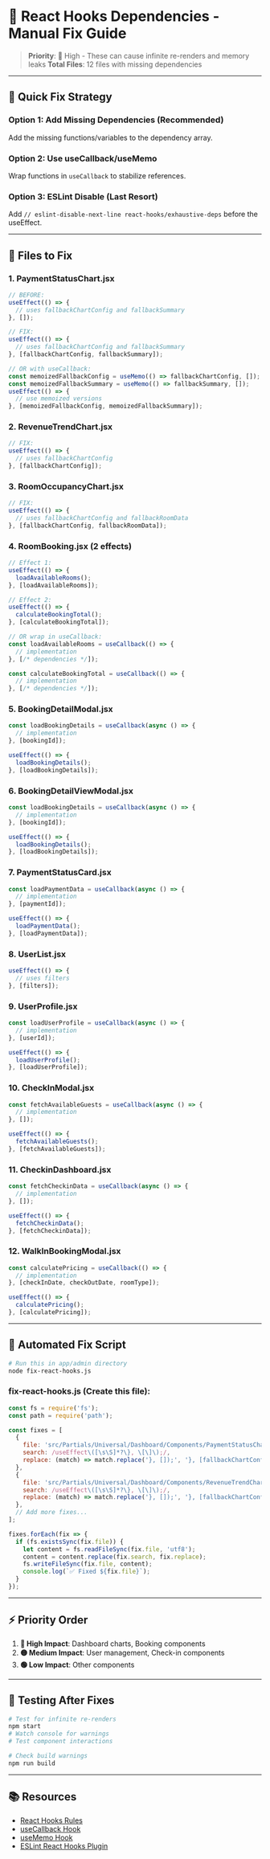 # 🔧 React Hooks Dependencies - Manual Fix Guide

> **Priority**: 🔴 High - These can cause infinite re-renders and memory leaks
> **Total Files**: 12 files with missing dependencies

---

## 🎯 **Quick Fix Strategy**

### **Option 1: Add Missing Dependencies (Recommended)**
Add the missing functions/variables to the dependency array.

### **Option 2: Use useCallback/useMemo** 
Wrap functions in `useCallback` to stabilize references.

### **Option 3: ESLint Disable (Last Resort)**
Add `// eslint-disable-next-line react-hooks/exhaustive-deps` before the useEffect.

---

## 📝 **Files to Fix**

### **1. PaymentStatusChart.jsx** 
```javascript
// BEFORE:
useEffect(() => {
  // uses fallbackChartConfig and fallbackSummary
}, []);

// FIX:
useEffect(() => {
  // uses fallbackChartConfig and fallbackSummary
}, [fallbackChartConfig, fallbackSummary]);

// OR with useCallback:
const memoizedFallbackConfig = useMemo(() => fallbackChartConfig, []);
const memoizedFallbackSummary = useMemo(() => fallbackSummary, []);
useEffect(() => {
  // use memoized versions
}, [memoizedFallbackConfig, memoizedFallbackSummary]);
```

### **2. RevenueTrendChart.jsx**
```javascript
// FIX:
useEffect(() => {
  // uses fallbackChartConfig
}, [fallbackChartConfig]);
```

### **3. RoomOccupancyChart.jsx**
```javascript
// FIX:
useEffect(() => {
  // uses fallbackChartConfig and fallbackRoomData
}, [fallbackChartConfig, fallbackRoomData]);
```

### **4. RoomBooking.jsx** (2 effects)
```javascript
// Effect 1:
useEffect(() => {
  loadAvailableRooms();
}, [loadAvailableRooms]);

// Effect 2:
useEffect(() => {
  calculateBookingTotal();
}, [calculateBookingTotal]);

// OR wrap in useCallback:
const loadAvailableRooms = useCallback(() => {
  // implementation
}, [/* dependencies */]);

const calculateBookingTotal = useCallback(() => {
  // implementation
}, [/* dependencies */]);
```

### **5. BookingDetailModal.jsx**
```javascript
const loadBookingDetails = useCallback(async () => {
  // implementation
}, [bookingId]);

useEffect(() => {
  loadBookingDetails();
}, [loadBookingDetails]);
```

### **6. BookingDetailViewModal.jsx**
```javascript
const loadBookingDetails = useCallback(async () => {
  // implementation
}, [bookingId]);

useEffect(() => {
  loadBookingDetails();
}, [loadBookingDetails]);
```

### **7. PaymentStatusCard.jsx**
```javascript
const loadPaymentData = useCallback(async () => {
  // implementation
}, [paymentId]);

useEffect(() => {
  loadPaymentData();
}, [loadPaymentData]);
```

### **8. UserList.jsx**
```javascript
useEffect(() => {
  // uses filters
}, [filters]);
```

### **9. UserProfile.jsx**
```javascript
const loadUserProfile = useCallback(async () => {
  // implementation
}, [userId]);

useEffect(() => {
  loadUserProfile();
}, [loadUserProfile]);
```

### **10. CheckInModal.jsx**
```javascript
const fetchAvailableGuests = useCallback(async () => {
  // implementation
}, []);

useEffect(() => {
  fetchAvailableGuests();
}, [fetchAvailableGuests]);
```

### **11. CheckinDashboard.jsx**
```javascript
const fetchCheckinData = useCallback(async () => {
  // implementation
}, []);

useEffect(() => {
  fetchCheckinData();
}, [fetchCheckinData]);
```

### **12. WalkInBookingModal.jsx**
```javascript
const calculatePricing = useCallback(() => {
  // implementation
}, [checkInDate, checkOutDate, roomType]);

useEffect(() => {
  calculatePricing();
}, [calculatePricing]);
```

---

## 🚀 **Automated Fix Script**

```bash
# Run this in app/admin directory
node fix-react-hooks.js
```

### **fix-react-hooks.js** (Create this file):
```javascript
const fs = require('fs');
const path = require('path');

const fixes = [
  {
    file: 'src/Partials/Universal/Dashboard/Components/PaymentStatusChart.jsx',
    search: /useEffect\([\s\S]*?\}, \[\]\);/,
    replace: (match) => match.replace('}, []);', '}, [fallbackChartConfig, fallbackSummary]);')
  },
  {
    file: 'src/Partials/Universal/Dashboard/Components/RevenueTrendChart.jsx',
    search: /useEffect\([\s\S]*?\}, \[\]\);/,
    replace: (match) => match.replace('}, []);', '}, [fallbackChartConfig]);')
  },
  // Add more fixes...
];

fixes.forEach(fix => {
  if (fs.existsSync(fix.file)) {
    let content = fs.readFileSync(fix.file, 'utf8');
    content = content.replace(fix.search, fix.replace);
    fs.writeFileSync(fix.file, content);
    console.log(`✅ Fixed ${fix.file}`);
  }
});
```

---

## ⚡ **Priority Order**

1. **🔴 High Impact**: Dashboard charts, Booking components
2. **🟡 Medium Impact**: User management, Check-in components  
3. **🟢 Low Impact**: Other components

---

## 🧪 **Testing After Fixes**

```bash
# Test for infinite re-renders
npm start
# Watch console for warnings
# Test component interactions

# Check build warnings
npm run build
```

---

## 📚 **Resources**

- [React Hooks Rules](https://reactjs.org/docs/hooks-rules.html)
- [useCallback Hook](https://reactjs.org/docs/hooks-reference.html#usecallback)
- [useMemo Hook](https://reactjs.org/docs/hooks-reference.html#usememo)
- [ESLint React Hooks Plugin](https://www.npmjs.com/package/eslint-plugin-react-hooks)
